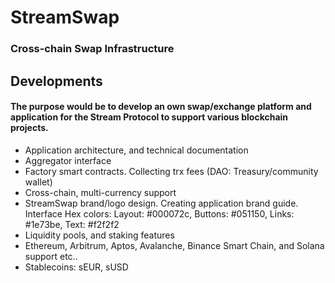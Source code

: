# StreamSwap

### Cross-chain Swap Infrastructure


## Developments

#### The purpose would be to develop an own swap/exchange platform and application for the Stream Protocol to support various blockchain projects.

- Application architecture, and technical documentation
- Aggregator interface
- Factory smart contracts. Collecting trx fees (DAO: Treasury/community wallet)
- Cross-chain, multi-currency support
- StreamSwap brand/logo design. Creating application brand guide. Interface Hex colors: Layout: #000072c, Buttons: #051150, Links: #1e73be, Text: #f2f2f2
- Liquidity pools, and staking features
- Ethereum, Arbitrum, Aptos, Avalanche, Binance Smart Chain, and Solana support etc..
- Stablecoins: sEUR, sUSD
